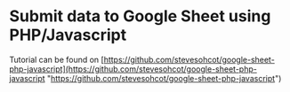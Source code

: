 # Submit data to Google Sheet using PHP/Javascript

Tutorial can be found on [https://github.com/stevesohcot/google-sheet-php-javascript](https://github.com/stevesohcot/google-sheet-php-javascript "https://github.com/stevesohcot/google-sheet-php-javascript")